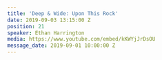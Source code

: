 ```yaml
---
title: 'Deep & Wide: Upon This Rock'
date: 2019-09-03 13:15:00 Z
position: 21
speaker: Ethan Harrington
media: https://www.youtube.com/embed/kKWYjJrDsOU
message_date: 2019-09-01 10:00:00 Z
---
```


